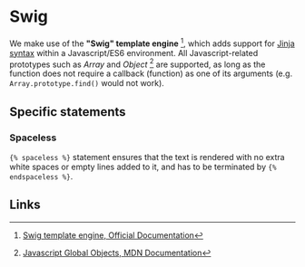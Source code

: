 # Swig

We make use of the **"Swig" template engine** [^1], which adds support for [Jinja syntax](engine.md) within a Javascript/ES6 environment. All Javascript-related prototypes such as *Array* and *Object* [^2] are supported, as long as the function does not require a callback (function) as one of its arguments (e.g. `Array.prototype.find()` would not work).

## Specific statements

### Spaceless

`{% spaceless %}` statement ensures that the text is rendered with no extra white spaces or empty lines added to it, and has to be terminated by `{% endspaceless %}`.

## Links

[^1]: [Swig template engine, Official Documentation](http://node-swig.github.io/swig-templates/)
[^2]: [Javascript Global Objects, MDN Documentation](https://developer.mozilla.org/en-US/docs/Web/JavaScript/Reference/Global_Objects/)
